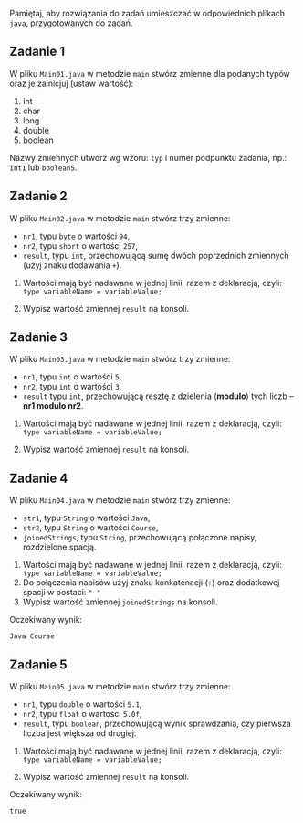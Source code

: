 Pamiętaj, aby rozwiązania do zadań umieszczać w odpowiednich plikach `java`, przygotowanych do zadań.  

## Zadanie 1

W pliku `Main01.java` w metodzie `main` stwórz zmienne dla podanych typów oraz je zainicjuj (ustaw wartość): 

1. int 
2. char
3. long
4. double
5. boolean

Nazwy zmiennych utwórz wg wzoru: `typ` i numer podpunktu zadania, np.: `int1` lub `boolean5`.



## Zadanie 2

W pliku `Main02.java` w metodzie `main` stwórz trzy zmienne:  
- `nr1`, typu `byte` o wartości `94`,
- `nr2`, typu `short` o wartości `257`,
- `result`, typu `int`, przechowującą sumę dwóch poprzednich zmiennych (użyj znaku dodawania `+`). 
1. Wartości mają być nadawane w jednej linii, razem z deklaracją, czyli:
```` type variableName = variableValue;````

2. Wypisz wartość zmiennej `result` na konsoli.


## Zadanie 3

W pliku `Main03.java` w metodzie `main` stwórz trzy zmienne:  
- `nr1`, typu `int` o wartości `5`,
- `nr2`, typu `int` o wartości `3`,
- `result` typu `int`, przechowującą resztę z dzielenia (**modulo**) tych liczb – **nr1 modulo nr2**.
1. Wartości mają być nadawane w jednej linii, razem z deklaracją, czyli:
```` type variableName = variableValue;````

2. Wypisz wartość zmiennej `result` na konsoli.



## Zadanie 4

W pliku `Main04.java` w metodzie `main` stwórz trzy zmienne:  
- `str1`, typu `String` o wartości `Java`,
- `str2`, typu `String` o wartości `Course`,
- `joinedStrings`, typu `String`, przechowującą połączone napisy, rozdzielone spacją.

1. Wartości mają być nadawane w jednej linii, razem z deklaracją, czyli:
```` type variableName = variableValue;````
2. Do połączenia napisów użyj znaku konkatenacji (`+`) oraz dodatkowej spacji w postaci: 
```" "```
3. Wypisz wartość zmiennej `joinedStrings` na konsoli.

Oczekiwany wynik:
````
Java Course
````


## Zadanie 5


W pliku `Main05.java` w metodzie `main` stwórz trzy zmienne:  
- `nr1`, typu `double` o wartości `5.1`,
- `nr2`, typu `float` o wartości `5.0f`,
- `result`, typu `boolean`, przechowującą wynik sprawdzania, czy pierwsza liczba jest większa od drugiej.

1. Wartości mają być nadawane w jednej linii, razem z deklaracją, czyli:
```` type variableName = variableValue;````

3. Wypisz wartość zmiennej `result` na konsoli.

Oczekiwany wynik:
````
true
````



